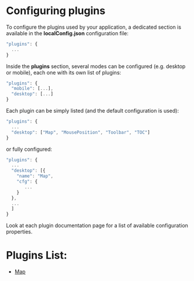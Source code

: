 # Configuring plugins
To configure the plugins used by your application, a dedicated section is available in the **localConfig.json** configuration file:

```js
"plugins": {
  ...
}
```

Inside the **plugins** section, several modes can be configured (e.g. desktop or mobile), each one with its own list of plugins:


```js
"plugins": {
  "mobile": [...],
  "desktop": [...]
}
```

Each plugin can be simply listed (and the default configuration is used): 

```js
"plugins": {
  ...
  "desktop": ["Map", "MousePosition", "Toolbar", "TOC"]
}
```

or fully configured:

```js
"plugins": {
  ...
  "desktop": [{
    "name": "Map",
    "cfg": {
       ...
    }
  },
  ...
  ]
}
```
Look at each plugin documentation page for a list of available configuration properties.

# Plugins List:
 * [Map](map-plugin)
